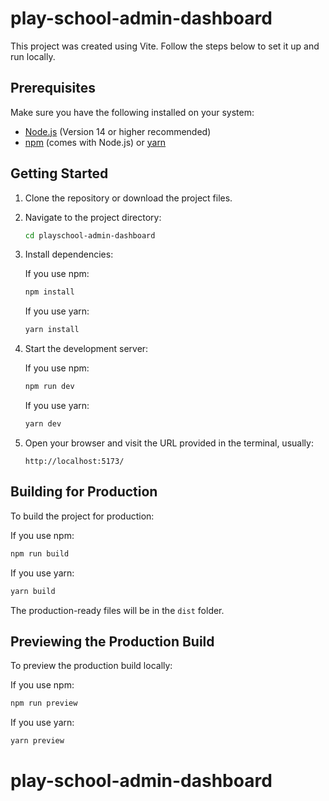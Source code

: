 
# play-school-admin-dashboard

This project was created using Vite. Follow the steps below to set it up and run locally.

## Prerequisites

Make sure you have the following installed on your system:

- [Node.js](https://nodejs.org/) (Version 14 or higher recommended)
- [npm](https://www.npmjs.com/) (comes with Node.js) or [yarn](https://yarnpkg.com/)

## Getting Started

1. Clone the repository or download the project files.

2. Navigate to the project directory:

   ```bash
   cd playschool-admin-dashboard
   ```

3. Install dependencies:

   If you use npm:

   ```bash
   npm install
   ```

   If you use yarn:

   ```bash
   yarn install
   ```

4. Start the development server:

   If you use npm:

   ```bash
   npm run dev
   ```

   If you use yarn:

   ```bash
   yarn dev
   ```

5. Open your browser and visit the URL provided in the terminal, usually:

   ```
   http://localhost:5173/
   ```

## Building for Production

To build the project for production:

If you use npm:

```bash
npm run build
```

If you use yarn:

```bash
yarn build
```

The production-ready files will be in the `dist` folder.

## Previewing the Production Build

To preview the production build locally:

If you use npm:

```bash
npm run preview
```

If you use yarn:

```bash
yarn preview
```

# play-school-admin-dashboard
